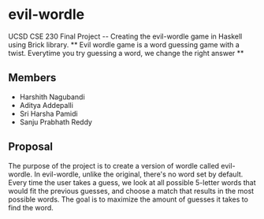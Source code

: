 # evil-wordle
UCSD CSE 230 Final Project -- Creating the evil-wordle game in Haskell using Brick library.
** Evil wordle game is a word guessing game with a twist. Everytime you try guessing a word, we change the right answer **

## Members
- Harshith Nagubandi
- Aditya Addepalli
- Sri Harsha Pamidi
- Sanju Prabhath Reddy

## Proposal

The purpose of the project is to create a version of wordle called evil-wordle. In evil-wordle, unlike the original, there's no word set by default. Every time the user takes a guess, we look at all possible 5-letter words that would fit the previous guesses, and choose a match that results in the most possible words. The goal is to maximize the amount of guesses it takes to find the word.
